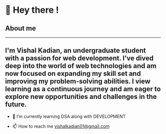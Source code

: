 <h1>👋 Hey there !</h1>

<h2>About me </h2><hr>

I'm Vishal Kadian, an undergraduate student with a passion for web development.
 I've dived deep into the world of web technologies and am now focused on expanding my skill set and improving my problem-solving abilities.
  I view learning as a continuous journey and am eager to explore new opportunities and challenges in the future.<br>
-   

- 🌱 I’m currently learning DSA along with DEVELOPMENT
  
- 📫 How to reach me vishalkadian01@gmail.com


<!---
VISHAL-KADIAN/VISHAL-KADIAN is a ✨ special ✨ repository because its `README.md` (this file) appears on your GitHub profile.
You can click the Preview link to take a look at your changes.
--->
